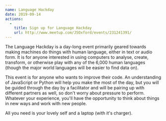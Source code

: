 ```yaml
---
name: Language Hackday
date: 2019-09-14
actions:
  -
    title: Sign up for Language Hackday
    url: http://www.meetup.com/JSOxford/events/231241391/
---
```


The Language Hackday is a day-long event primarily geared towards making machines do things with human language, either in text or audio form. It is for anyone interested in using computers to analyse, create, transform, or otherwise play with any of the 6,000 human languages (though the major world languages will be easier to find data on). 

This event is for anyone who wants to improve their code. An understanding of JavaScript or Python will help you make the most of the day, but you will be guided through the day by a facilitator and will be pairing up with different partners as well, so don't worry about pressure to perform. Whatever your experience, you'll have the opportunity to think about things in new ways and work with new people.

All you need is your lovely self and a laptop (with it's charger).
